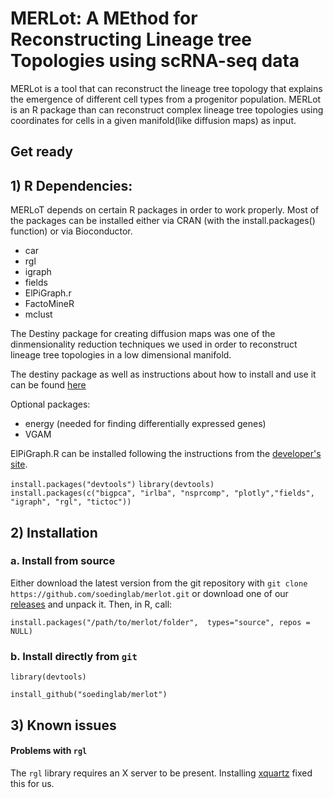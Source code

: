 # MERLot: A MEthod for Reconstructing Lineage tree Topologies using scRNA-seq data

MERLot is a tool that can reconstruct the lineage tree topology that explains the emergence of different cell types from a progenitor population. MERLot is an R package than can reconstruct complex lineage tree topologies using coordinates for cells in a given manifold(like diffusion maps) as input.

## Get ready

## 1) R Dependencies:
MERLoT depends on certain R packages in order to work properly. Most of the packages can be installed either via CRAN (with the install.packages() function) or via Bioconductor.

* car
* rgl
* igraph
* fields
* ElPiGraph.r
* FactoMineR
* mclust

The Destiny package for creating diffusion maps was one of the dinmensionality reduction techniques we used in order to reconstruct lineage tree topologies in a low dimensional manifold.

The destiny package as well as instructions about how to install and use it can be found [here](https://www.helmholtz-muenchen.de/icb/research/groups/quantitative-single-cell-dynamics/software/destiny/index.html)

Optional packages:
* energy (needed for finding differentially expressed genes)
* VGAM

ElPiGraph.R can be installed following the instructions from the [developer's site](https://github.com/Albluca/ElPiGraph.R).

`install.packages("devtools")`
`library(devtools)`
`install.packages(c("bigpca", "irlba", "nsprcomp", "plotly","fields", "igraph", "rgl", "tictoc"))`


## 2) Installation

### a. Install from source
Either download the latest version from the git repository with `git clone https://github.com/soedinglab/merlot.git` or download one of our [releases](https://github.com/soedinglab/merlot/releases) and unpack it. Then, in R, call:

`install.packages("/path/to/merlot/folder",  types="source", repos = NULL)`

### b. Install directly from `git`

`library(devtools)`

`install_github("soedinglab/merlot")`

## 3) Known issues

#### Problems with `rgl`
The `rgl` library requires an X server to be present. Installing [xquartz](https://www.xquartz.org/) fixed this for us.